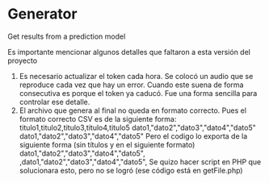 # Generator
Get results from a prediction model


Es importante mencionar algunos detalles que faltaron a esta versión del proyecto

1. Es necesario actualizar el token cada hora. Se colocó un audio que se reproduce cada vez que hay un error. Cuando este suena de forma consecutiva es porque el token ya caducó. Fue una forma sencilla para controlar ese detalle.
2. El archivo que genera al final no queda en formato correcto. Pues el formato correcto CSV es de la siguiente forma:
          titulo1,titulo2,titulo3,titulo4,titulo5
          dato1,"dato2","dato3","dato4","dato5"
          dato1,"dato2","dato3","dato4","dato5"
   Pero el codigo lo exporta de la siguiente forma (sin títulos y en el siguiente formato)
          dato1,"dato2","dato3","dato4","dato5",
          ,dato1,"dato2","dato3","dato4","dato5",
   Se quizo hacer script en PHP que solucionara esto, pero no se logró (ese código está en getFile.php) 
